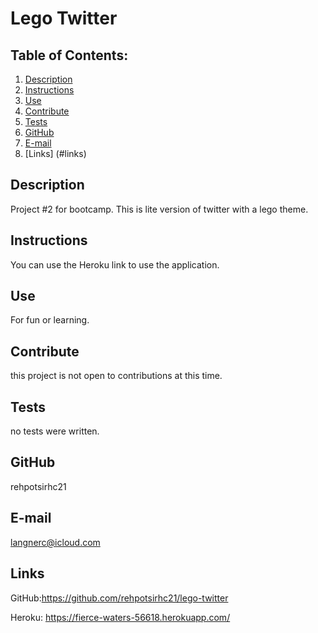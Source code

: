 # Lego Twitter
  ## Table of Contents:
  1. [Description](#description) 
  2. [Instructions](#instructions)
  3. [Use](#use)  
  4. [Contribute](#contribute)
  5. [Tests](#tests)
  6. [GitHub](#github)
  7. [E-mail](#e-mail)
  8. [Links] (#links)
## Description
Project #2 for bootcamp. This is lite version of twitter with a lego theme. 
## Instructions
You can use the Heroku link to use the application. 
## Use
For fun or learning.
## Contribute
this project is not open to contributions at this time.
## Tests
no tests were written. 

 
## GitHub
rehpotsirhc21
## E-mail
langnerc@icloud.com

## Links
GitHub:https://github.com/rehpotsirhc21/lego-twitter

Heroku: https://fierce-waters-56618.herokuapp.com/